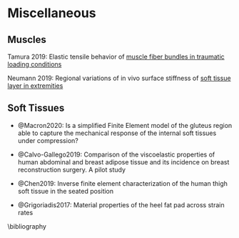 # Miscellaneous

## Muscles

Tamura 2019: Elastic tensile behavior of [muscle fiber bundles in traumatic loading conditions](https://www.sciencedirect.com/science/article/pii/S0268003318307083)

Neumann 2019: Regional variations of in vivo surface stiffness of [soft tissue layer in extremities](https://www.sciencedirect.com/science/article/pii/S0021929019305135?dgcid=raven_sd_aip_email)


## Soft Tissues

- @Macron2020: Is a simplified Finite Element model of the gluteus region able to capture the mechanical response of the internal soft tissues under compression?

- @Calvo-Gallego2019: Comparison of the viscoelastic properties of human abdominal and breast adipose tissue and its incidence on breast reconstruction surgery. A pilot study

- @Chen2019: Inverse finite element characterization of the human thigh soft tissue in the seated position


- @Grigoriadis2017: Material properties of the heel fat pad across strain rates

\bibliography
